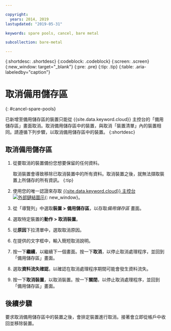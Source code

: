 ```yaml
---

copyright:
  years: 2014, 2019
lastupdated: "2019-05-31"

keywords: spare pools, cancel, bare metal

subcollection: bare-metal

---
```


{:shortdesc: .shortdesc}
{:codeblock: .codeblock}
{:screen: .screen}
{:new_window: target="_blank"}
{:pre: .pre}
{:tip: .tip}
{:table: .aria-labeledby="caption"}


# 取消備用儲存區
{: #cancel-spare-pools}

已新增至備用儲存區的裝置只能從 {{site.data.keyword.cloud}} 主控台的「備用儲存區」畫面取消。取消備用儲存區中的裝置，與取消「裝置清單」內的裝置相同。請遵循下列步驟，以取消備用儲存區中的裝置。
{:shortdesc}

## 取消備用儲存區

1. 從要取消的裝置備份您想要保留的任何資料。

   取消裝置會導致移除已取消裝置中的所有資料。取消裝置之後，就無法擷取裝置上所儲存的所有資訊。
   {:tip}

2. 使用您的唯一認證來存取 [{{site.data.keyword.cloud}} 主控台 ![外部鏈結圖示](../icons/launch-glyph.svg "外部鏈結圖示")](https://cloud.ibm.com/){: new_window}。
3. 從「導覽列」中選取**裝置 > 備用儲存區**，以存取*備用儲存區* 畫面。
4. 選取特定裝置的**動作 > 取消裝置**。
5. 從**原因**下拉清單中，選取取消原因。
6. 在提供的文字框中，輸入簡短取消說明。
7. 按一下**繼續**，以繼續下一個畫面。按一下**取消**，以停止取消處理程序，並回到「備用儲存區」畫面。
8. 選取**資料流失確認**，以確認在取消處理程序期間可能會發生資料流失。
9. 按一下**取消裝置**，以取消裝置。按一下**關閉**，以停止取消處理程序，並回到「備用儲存區」畫面。

## 後續步驟
要求取消備用儲存區中的裝置之後，會排定裝置進行取消。接著會立即從帳戶中收回並移除裝置。
